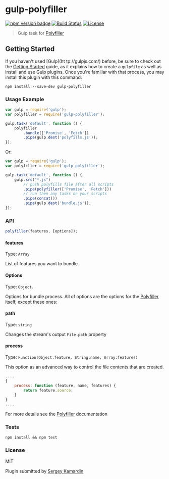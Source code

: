# gulp-polyfiller

[![npm version badge](https://img.shields.io/npm/v/gulp-polyfiller.svg)](https://www.npmjs.org/package/gulp-polyfiller)
[![Build Status](https://travis-ci.org/Polyfiller/gulp-polyfiller.png)](https://travis-ci.org/Polyfiller/gulp-polyfiller)
[![License](https://img.shields.io/badge/license-MIT-brightgreen.svg)](LICENSE.txt)


> Gulp task for [Polyfiller](https://github.com/Polyfiller/polyfiller) 


## Getting Started
If you haven't used [Gulp](ht   tp://gulpjs.com/) before, be sure to check out the [Getting Started](https://github.com/gulpjs/gulp/blob/master/docs/README.md) guide, as it explains how to create a `gulpfile` as well as install and use Gulp plugins. Once you're familiar with that process, you may install this plugin with this command:

```shell
npm install --save-dev gulp-polyfiller
```


### Usage Example

```js
var gulp = require('gulp');
var polyfiller = require('gulp-polyfiller');

gulp.task('default', function () {
	polyfiller
		.bundle(['Promise', 'Fetch'])
		.pipe(gulp.dest('polyfills.js'));
});
```

Or:

```js
var gulp = require('gulp');
var polyfiller = require('gulp-polyfiller');

gulp.task('default', function () {
	gulp.src("*.js")
		// push polyfills file after all scripts
		.pipe(polyfiller(['Promise', 'Fetch']))
		// run then any tasks on your scripts
		.pipe(concat())
		.pipe(gulp.dest('bundle.js'));
});

```


### API

>
```js 
polyfiller(features, [options]);
```

#### features

Type: `Array`

List of features you want to bundle.

#### Options

Type: `Object`.

Options for bundle process. All of options are the options for the [Polyfiller](https://github.com/Polyfiller/polyfiller) itself, except these ones:


#### path

Type: `string` <br />

Changes the stream's output `File.path` property


#### process

Type: `Function(Object:feature, String:name, Array:features)` <br />

This option as an advanced way to control the file contents that are created.

```js
....
{
	process: function (feature, name, features) {
		return feature.source;
	}
}
....
```

For more details see the [Polyfiller](https://github.com/Polyfiller/polyfiller) documentation

### Tests

```
npm install && npm test
```


### License

MIT

Plugin submitted by [Sergey Kamardin](https://github.com/gobwas)
